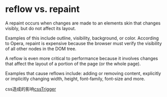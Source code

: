 # reflow vs. repaint
A repaint occurs when changes are made to an elements skin that changes visibly, but do not affect its layout.

Examples of this include  outline, visibility, background, or color. According to Opera, repaint is expensive because the browser must verify the visibility of all other nodes in the DOM tree.

A reflow is even more critical to performance because it involves changes that affect the layout of a portion of the page (or the whole page).

Examples that cause reflows include: adding or removing content, explicitly or implicitly changing  width, height, font-family, font-size and more.

css造成的影响[cssTrigger](https://csstriggers.com/)